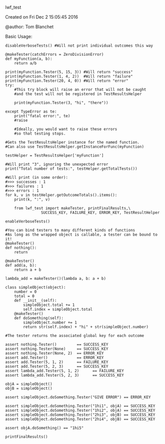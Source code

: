 lwf_test

Created on Fri Dec  2 15:05:45 2016

@author: Tom Blanchet


Basic Usage:


    disableVerboseTests() #Will not print individual outcomes this way
    
    @makeTester(catchErrors = ZeroDivisionError)
    def myFunction(a, b):
        return a/b
    
    print(myFunction.Tester(5, 15, 3)) #Will return "success"
    print(myFunction.Tester(1, 4, 2))  #Will return "failure"
    print(myFunction.Tester(20, 4, 0)) #Will return "error"
    try:
        #This try block will raise an error that will not be caught
        #and the test will not be registered in TestResultsHelper
        
        print(myFunction.Tester(3, "hi", "there"))
        
    except TypeError as te: 
        print("fatal error:", te)
        #raise
        
        #Ideally, you would want to raise these errors
        #so that testing stops. 
    
    #Gets the TestResultsHelper instance for the named function. 
    #Can also use TestResultsHelper.getInstanceForFunc(myFunction)
    
    testHelper = TestResultsHelper['myFunction']
    
    #Will print "3", ignoring the unexpected error
    print("Total number of tests:", testHelper.getTotalTests())
    
    #Will print (in some order):
    #>>> successes : 1
    #>>> failures : 1
    #>>> errors : 1
    for k, v in testHelper.getOutcomeTotals().items():
        print(k, ":", v)

        from lwf_test import makeTester, printFinalResults,\
                    SUCCESS_KEY, FAILURE_KEY, ERROR_KEY, TestResultHelper
    
    enableVerboseTests()
    
    #You can bind testers to many different kinds of functions
    #As long as the wrapped object is callable, a tester can be bound to it!
    @makeTester()
    def nothing():
        return
    
    @makeTester()
    def add(a, b):
        return a + b
        
    lambda_add = makeTester()(lambda a, b: a + b)
    
    class simpleObject(object):
        number = 0
        total = 0
        def __init__(self):
            simpleObject.total += 1
            self.index = simpleObject.total
        @makeTester()
        def doSomething(self):
            simpleObject.number += 1
            return str(self.index) + "hi" + str(simpleObject.number)
    
    #The tester returns the associated global key for each outcome
    
    assert nothing.Tester()         == SUCCESS_KEY
    assert nothing.Tester(None)     == SUCCESS_KEY
    assert nothing.Tester(None, 2)  == ERROR_KEY
    assert add.Tester()             == ERROR_KEY
    assert add.Tester(5, 1, 2)      == FAILURE_KEY
    assert add.Tester(5, 2, 3)      == SUCCESS_KEY
    assert lambda_add.Tester(5, 1, 2)      == FAILURE_KEY
    assert lambda_add.Tester(5, 2, 3)      == SUCCESS_KEY
    
    objA = simpleObject()
    objB = simpleObject()
    
    assert simpleObject.doSomething.Tester("GIVE ERROR") == ERROR_KEY
    
    assert simpleObject.doSomething.Tester("1hi1", objA) == SUCCESS_KEY
    assert simpleObject.doSomething.Tester("1hi2", objA) == SUCCESS_KEY
    assert simpleObject.doSomething.Tester("2hi3", objB) == SUCCESS_KEY
    assert simpleObject.doSomething.Tester("2hi4", objB) == SUCCESS_KEY
    
    assert objA.doSomething() == "1hi5"
    
    printFinalResults()